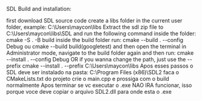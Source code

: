 SDL Build and installation:

first download SDL source code
create a libs folder in the current user folder, example:
C:\Users\maycon\libs
Extract the sdl zip file to 
C:\Users\maycon\libs\SDL
and run the following command inside the folder:
cmake -S . -B build
inside the build folder run:
cmake --build . --config Debug ou cmake --build build(googletest)
and then open the terminal in Administrator mode, navigate to the build folder again and then run:
cmake --install . --config Debug
OR if you wanna change the path, just use the --prefix
cmake --install . --prefix C:\Users\maycon\libs
Apos esses passos o SDL deve ser instalado na pasta:
C:\Program Files (x86)\SDL2
faca o CMakeLists.txt do projeto crie o main.cpp
e prossiga com o build normalmente
Apos terminar se vc executar o .exe NAO IRA funcionar, isso porque voce deve copiar o arquivo SDL2.dll para onde esta o .exe